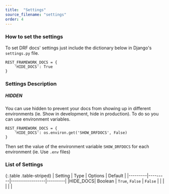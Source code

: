 ```yaml
---
title:  "Settings"
source_filename: "settings"
order: 4
---
```


### How to set the settings
To set DRF docs' settings just include the dictionary below in Django's `settings.py` file.

    REST_FRAMEWORK_DOCS = {
        'HIDE_DOCS': True
    }


### Settings Description

##### HIDDEN
You can use hidden to prevent your docs from showing up in different environments (ie. Show in development, hide in production). To do so you can use environment variables.

    REST_FRAMEWORK_DOCS = {
        'HIDE_DOCS': os.environ.get('SHOW_DRFDOCS', False)
    }

Then set the value of the environment variable `SHOW_DRFDOCS` for each environment (ie. Use `.env` files)

### List of Settings

{:.table .table-striped}
| Setting | Type    | Options         | Default |
|---------|---------|-----------------|---------|
|HIDE_DOCS| Boolean | `True`, `False` | `False` |
|         |         |                 |         |

